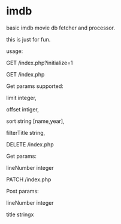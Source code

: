 imdb
====

basic imdb movie db fetcher and processor.

this is just for fun.

usage:

GET /index.php?initialize=1


GET /index.php

Get params supported:

limit integer,

offset intiger,

sort string [name,year],

filterTitle string,

DELETE /index.php

Get params:

lineNumber integer

PATCH /index.php

Post params:

lineNumber integer

title stringx
